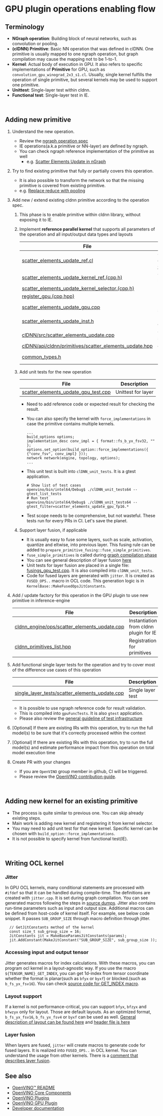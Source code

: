# GPU plugin operations enabling flow

## Terminology
* **NGraph operation**: Building block of neural networks, such as convolution or pooling.
* **(clDNN) Primitive**: Basic NN operation that was defined in clDNN. One primitive is usually mapped to one ngraph operation, but graph compilation may cause the mapping not to be 1-to-1.
* **Kernel**: Actual body of execution in GPU. It also refers to specific implementations of **Primitive** for GPU, such as `convolution_gpu_winograd_2x3_s1.cl`. Usually, single kernel fulfills the operation of single primitive, but several kernels may be used to support one primitive.
* **Unittest**: Single-layer test within cldnn.
* **Functional test**: Single-layer test in IE.

<br>

## Adding new primitive
1. Understand the new operation.
    * Review the [ngraph operation spec](https://github.com/openvinotoolkit/openvino/tree/master/docs/ops)
    * IE operations(a.k.a primitive or NN-layer) are defined by ngraph.
    * You can check ngraph reference implementation of the primitive as well
        * e.g. [Scatter Elements Update in nGraph](https://github.com/openvinotoolkit/openvino/blob/master/ngraph/core/reference/include/ngraph/runtime/reference/scatter_elements_update.hpp)

1. Try to find existing primitive that fully or partially covers this operation.
    * It is also possible to transform the network so that the missing primitive is covered from existing primitive.
    * e.g. [Replace reduce with pooling](https://github.com/openvinotoolkit/openvino/blob/23808f46f7b5d464fd649ad278f253eec12721b3/inference-engine/src/cldnn_engine/cldnn_engine.cpp#L205)

1. Add new / extend existing cldnn primitive according to the operation spec.
    1. This phase is to enable primitive within cldnn library, without exposing it to IE.
    1. Implement **reference parallel kernel** that supports all parameters of the operation and all input/output data types and layouts
        
        | File | Description |
        |------|-------------|
        | [scatter_elements_update_ref.cl](https://github.com/openvinotoolkit/openvino/blob/master/inference-engine/thirdparty/clDNN/kernel_selector/core/cl_kernels/scatter_elements_update_ref.cl) | OpenCL Kernel body. For more detail, please see [How to write OCL kernel](#writing-ocl-kernel) section |
        | [scatter_elements_update_kernel_ref.(cpp,h)](https://github.com/openvinotoolkit/openvino/blob/master/inference-engine/thirdparty/clDNN/kernel_selector/core/actual_kernels/scatter_update/scatter_elements_update_kernel_ref.cpp) | Counterpart of kernel body for host |
        | [scatter_elements_update_kernel_selector.(cpp,h)](https://github.com/openvinotoolkit/openvino/blob/master/inference-engine/thirdparty/clDNN/kernel_selector/core/actual_kernels/scatter_update/scatter_elements_update_kernel_selector.cpp) | Kernel selector for a primitive |
        | [register_gpu.(cpp,hpp)](https://github.com/openvinotoolkit/openvino/blob/master/inference-engine/thirdparty/clDNN/src/gpu/register_gpu.cpp) | Primitive registration |
        | [scatter_elements_update_gpu.cpp](https://github.com/openvinotoolkit/openvino/blob/master/inference-engine/thirdparty/clDNN/src/gpu/scatter_elements_update_gpu.cpp) | Primitive registration, input spec |
        | [scatter_elements_update_inst.h](https://github.com/openvinotoolkit/openvino/blob/master/inference-engine/thirdparty/clDNN/src/include/scatter_elements_update_inst.h) | Node type declaration for cldnn program |
        | [clDNN/src/scatter_elements_update.cpp](https://github.com/openvinotoolkit/openvino/blob/master/inference-engine/thirdparty/clDNN/src/scatter_elements_update.cpp) | Code for scatter_elements_update_inst.h |
        | [clDNN/api/cldnn/primitives/scatter_elements_update.hpp](https://github.com/openvinotoolkit/openvino/blob/master/inference-engine/thirdparty/clDNN/api/cldnn/primitives/scatter_elements_update.hpp) | clDNN primitive definition |
        | [common_types.h](https://github.com/openvinotoolkit/openvino/blob/master/inference-engine/thirdparty/clDNN/kernel_selector/common/common_types.h) | Enum declaration for KernelType and arguments |

    1. Add unit tests for the new operation

        | File | Description |
        |------|-------------|
        | [scatter_elements_update_gpu_test.cpp](https://github.com/openvinotoolkit/openvino/blob/master/inference-engine/thirdparty/clDNN/tests/test_cases/scatter_elements_update_gpu_test.cpp) | Unittest for layer |

        * Need to add reference code or expected result for checking the result.

        * You can also specify the kernel with `force_implementations` in case the primitive contains multiple kernels.
            ```
            ...
            build_options options;
            implementation_desc conv_impl = { format::fs_b_yx_fsv32, "" };
            options.set_option(build_option::force_implementations({ {"conv_fsv", conv_impl} }));
            network network(engine, topology, options);
            ...
            ```

        * This unit test is built into `clDNN_unit_tests`. It is a gtest application.
            ```
            # Show list of test cases
            openvino/bin/intel64/Debug$ ./clDNN_unit_tests64 --gtest_list_tests
            # Run test
            openvino/bin/intel64/Debug$ ./clDNN_unit_tests64 --gtest_filter=scatter_elements_update_gpu_fp16.*
            ```
        
        * Test scope needs to be comprehensive, but not wasteful. These tests run for every PRs in CI. Let's save the planet.
    
    1. Support layer fusion, if applicable
        * It is usually easy to fuse some layers, such as scale, activation, quantize and eltwise, into previous layer. This fusing rule can be added to `prepare_primitive_fusing::fuse_simple_primitives`.
        * `fuse_simple_primitives` is called during [graph compilation phase](https://github.com/openvinotoolkit/openvino/blob/71c50c224964bf8c24378d16f015d74e2c1e1ce8/inference-engine/thirdparty/clDNN/src/program.cpp#L430)
        * You can see general description of layer fusion [here](https://docs.openvinotoolkit.org/latest/openvino_docs_IE_DG_supported_plugins_CL_DNN.html#optimizations)
        * Unit tests for layer fusion are placed in a single file: [fusings_gpu_test.cpp](https://github.com/openvinotoolkit/openvino/blob/master/inference-engine/thirdparty/clDNN/tests/test_cases/fusings_gpu_test.cpp). It is also compiled into `clDNN_unit_tests`.
        * Code for fused layers are generated with `jitter`. It is created as `FUSED_OPS..` macro in OCL code. This generation logic is in `KernelBase::MakeFusedOpsJitConstants`.

1. Add / update factory for this operation in the GPU plugin to use new primitive in inference-engine

    | File | Description |
    |------|-------------|
    | [cldnn_engine/ops/scatter_elements_update.cpp](https://github.com/openvinotoolkit/openvino/blob/master/inference-engine/src/cldnn_engine/ops/scatter_elements_update.cpp) | Instantiation from cldnn plugin for IE |
    | [cldnn_primitives_list.hpp](https://github.com/openvinotoolkit/openvino/blob/master/inference-engine/src/cldnn_engine/cldnn_primitives_list.hpp) | Registration for primitives |

1. Add functional single layer tests for the operation and try to cover most of the difference use cases of this operation

    | File | Description |
    |------|-------------|
    | [single_layer_tests/scatter_elements_update.cpp](https://github.com/openvinotoolkit/openvino/blob/master/inference-engine/tests/functional/plugin/gpu/shared_tests_instances/single_layer_tests/scatter_elements_update.cpp) | Single layer test |

    * It is possible to use ngraph reference code for result validation.
    * This is compiled into `gpuFuncTests`. It is also `gtest` application.
    * Please also review the [general guideline of test infrastructure](https://github.com/openvinotoolkit/openvino/wiki/InferenceEngineTestsInfrastructure)

1. [Optional] If there are existing IRs with this operation, try to run the full model(s) to be sure that it's correctly processed within the context

1. [Optional] If there are existing IRs with this operation, try to run the full model(s) and estimate performance impact from this operation on total model execution time

1. Create PR with your changes
    * If you are `OpenVINO` group member in github, CI will be triggered.
    * Please review the [OpenVINO contribution guide](https://github.com/openvinotoolkit/openvino/wiki/Contribute).

<br>

## Adding new kernel for an existing primitive
* The process is quite similar to previous one. You can skip already existing steps.
* Main work is adding new kernel and registering it from kernel selector.
* You may need to add unit test for that new kernel. Specific kernel can be chosen with `build_option::force_implementations`.
* It is not possible to specify kernel from functional test(IE).

<br>

## Writing OCL kernel

### Jitter
In GPU OCL kernels, many conditional statements are processed with `#ifdef` so that it can be handled during compile-time. The definitions are created with `jitter.cpp`. It is set during graph compilation. You can see generated macros following the steps in [source dumps](https://github.com/openvinotoolkit/openvino/wiki/GPUPluginDebugUtils#sources-dumps).
Jitter also contains run-time parameters such as input and output size.
Additional macros can be defined from host-code of kernel itself. For example, see below code snippet. It passes `SUB_GROUP_SIZE` through macro definition through jitter.
```
  // GetJitConstants method of the kernel
  const size_t sub_group_size = 16;
  JitConstants jit = MakeBaseParamsJitConstants(params);
  jit.AddConstant(MakeJitConstant("SUB_GROUP_SIZE", sub_group_size ));
```

### Accessing input and output tensor
Jitter generates macros for index calculations. With these macros, you can program ocl kernel in a layout-agnostic way. If you use the macro `${TENSOR_NAME}_GET_INDEX`, you can get 1d-index from tensor coordinate whether the format is planar(such as `bfyx` or `byxf`) or blocked.(such as `b_fs_yx_fsv16`). You can check [source code for GET_INDEX macro](https://github.com/openvinotoolkit/openvino/blob/7f8d3aa63899a3e3362c95eb7d1b04a5899660bd/inference-engine/thirdparty/clDNN/kernel_selector/core/common/jitter.cpp#L313).

### Layout support
If a kernel is not performance-critical, you can support `bfyx`, `bfzyx` and `bfwzyx` only for layout. Those are default layouts. As an optimized format, `b_fs_yx_fsv16`, `b_fs_yx_fsv4` or `byxf` can be used as well.
[General description of layout can be found here](https://github.com/openvinotoolkit/openvino/wiki/GPUPluginMemoryFormats) and [header file is here](https://github.com/openvinotoolkit/openvino/blob/master/inference-engine/thirdparty/clDNN/api/tensor.hpp)

### Layer fusion
When layers are fused, `jitter` will create macros to generate code for fused layers. It is realized into `FUSED_OPS..` in OCL kernel. You can understand the usage from other kernels.
There is a [comment that describes layer fusion](https://github.com/openvinotoolkit/openvino/blob/7f8d3aa63899a3e3362c95eb7d1b04a5899660bd/inference-engine/thirdparty/clDNN/kernel_selector/core/kernel_selector_params.h#L521).

## See also
 * [OpenVINO™ README](../../../../README.md)
 * [OpenVINO Core Components](../../../README.md)
 * [OpenVINO Plugins](../../README.md)
 * [OpenVINO GPU Plugin](../README.md)
 * [Developer documentation](../../../../docs/dev/index.md)